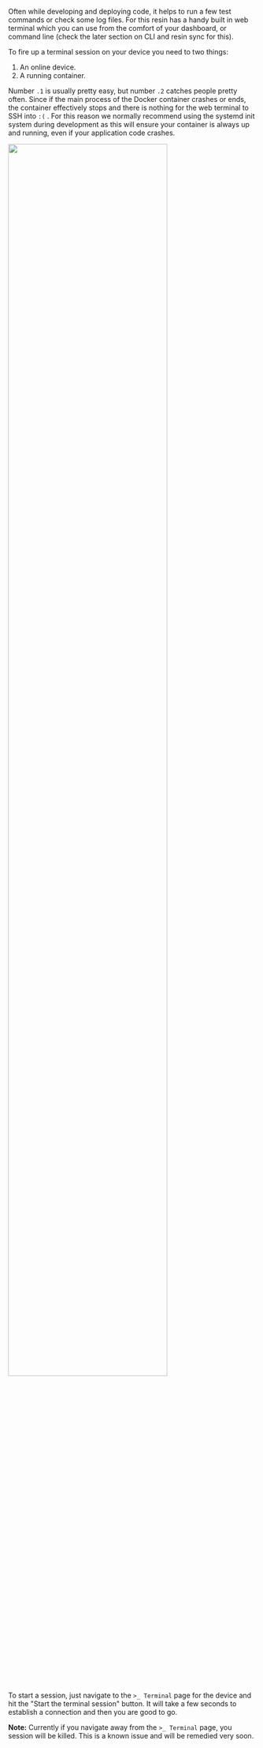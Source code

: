Often while developing and deploying code, it helps to run a few test commands or check some log files. For this resin has a handy built in web terminal which you can use from the comfort of your dashboard, or command line (check the later section on CLI and resin sync for this).

To fire up a terminal session on your device you need to two things:
1. An online device.
2. A running container.

Number `.1` is usually pretty easy, but number `.2` catches people pretty often. Since if the main process of the Docker container crashes or ends, the container effectively stops and there is nothing for the web terminal to SSH into `:(` . For this reason we normally recommend using the systemd init system during development as this will ensure your container is always up and running, even if your application code crashes.

<img src="/img/common/webterminal/terminal-{{ $device.id }}.png" width="80%">

To start a session, just navigate to the `>_ Terminal` page for the device and hit the "Start the terminal session" button. It will take a few seconds to establish a connection and then you are good to go.

__Note:__ Currently if you navigate away from the `>_ Terminal` page, you session will be killed. This is a known issue and will be remedied very soon.
